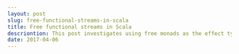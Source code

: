 ```yaml
---
layout: post
slug: free-functional-streams-in-scala
title: Free functional streams in Scala
descriontion: This post investigates using free monads as the effect type in FS2 (functional streams for Scala) streams.
date: 2017-04-06
---
```

